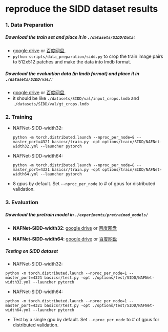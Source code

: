 # reproduce the SIDD dataset results 



### 1. Data Preparation

##### Download the train set and place it in ```./datasets/SIDD/Data```:

* [google drive](https://drive.google.com/file/d/1UHjWZzLPGweA9ZczmV8lFSRcIxqiOVJw/view?usp=sharing) or [百度网盘](https://pan.baidu.com/s/1EnBVjrfFBiXIRPBgjFrifg?pwd=sl6h), 
* ```python scripts/data_preparation/sidd.py``` to crop the train image pairs to 512x512 patches and make the data into lmdb format.

##### Download the evaluation data (in lmdb format) and place it in ```./datasets/SIDD/val/```:

  * [google drive](https://drive.google.com/file/d/1gZx_K2vmiHalRNOb1aj93KuUQ2guOlLp/view?usp=sharing) or [百度网盘](https://pan.baidu.com/s/1I9N5fDa4SNP0nuHEy6k-rw?pwd=59d7), 
  * it should be like ```./datasets/SIDD/val/input_crops.lmdb``` and ```./datasets/SIDD/val/gt_crops.lmdb```



### 2. Training

* NAFNet-SIDD-width32:

  ```
  python -m torch.distributed.launch --nproc_per_node=8 --master_port=4321 basicsr/train.py -opt options/train/SIDD/NAFNet-width32.yml --launcher pytorch
  ```

* NAFNet-SIDD-width64:

  ```
  python -m torch.distributed.launch --nproc_per_node=8 --master_port=4321 basicsr/train.py -opt options/train/SIDD/NAFNet-width64.yml --launcher pytorch
  ```

* 8 gpus by default. Set ```--nproc_per_node``` to # of gpus for distributed validation.

  


### 3. Evaluation


##### Download the pretrain model in ```./experiments/pretrained_models/```

  * **NAFNet-SIDD-width32**: [google drive](https://drive.google.com/file/d/1lsByk21Xw-6aW7epCwOQxvm6HYCQZPHZ/view?usp=sharing) or [百度网盘](https://pan.baidu.com/s/1Xses38SWl-7wuyuhaGNhaw?pwd=um97)

  * **NAFNet-SIDD-width64**: [google drive](https://drive.google.com/file/d/14Fht1QQJ2gMlk4N1ERCRuElg8JfjrWWR/view?usp=sharing) or [百度网盘](https://pan.baidu.com/s/198kYyVSrY_xZF0jGv9U0sQ?pwd=dton)

    

##### Testing on SIDD dataset	

  * NAFNet-SIDD-width32:

```
python -m torch.distributed.launch --nproc_per_node=1 --master_port=4321 basicsr/test.py -opt ./options/test/SIDD/NAFNet-width32.yml --launcher pytorch
```

  * NAFNet-SIDD-width64:

```
python -m torch.distributed.launch --nproc_per_node=1 --master_port=4321 basicsr/test.py -opt ./options/test/SIDD/NAFNet-width64.yml --launcher pytorch
```

* Test by a single gpu by default. Set ```--nproc_per_node``` to # of gpus for distributed validation.



